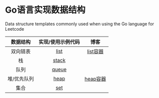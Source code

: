 # Go语言实现数据结构
Data structure templates commonly used when using the Go language for Leetcode

|  数据结构   |                      实现/使用示例代码                       |                             博客                             |
| :---------: | :----------------------------------------------------------: | :----------------------------------------------------------: |
|  双向链表   | [list](https://github.com/acezsq/Data_Structure_Golang/blob/main/list.go) | [list容器](https://github.com/acezsq/Data_Structure_Golang/blob/main/blog/list.md) |
|     栈      | [stack](https://github.com/acezsq/Data_Structure_Golang/blob/main/stack.go) |                                                              |
|    队列     | [queue](https://github.com/acezsq/Data_Structure_Golang/blob/main/queue.go) |                                                              |
| 堆/优先队列 | [heap](https://github.com/acezsq/Data_Structure_Golang/blob/main/heap.go) | [heap容器](https://github.com/acezsq/Data_Structure_Golang/blob/main/blog/heap.md) |
|    集合     | [set](https://github.com/acezsq/Data_Structure_Golang/blob/main/set.go) |                                                              |

